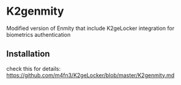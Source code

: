 # K2genmity
Modified version of Enmity that include K2geLocker integration for biometrics authentication

## Installation
check this for details:
https://github.com/m4fn3/K2geLocker/blob/master/K2genmity.md
